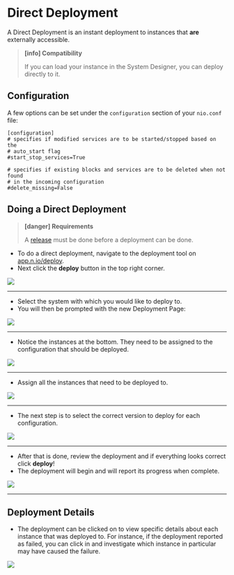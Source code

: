 # Direct Deployment

A Direct Deployment is an instant deployment to instances that **are** externally accessible.

> **[info] Compatibility**
>
> If you can load your instance in the System Designer, you can deploy directly to it.
>

## Configuration

A few options can be set under the `configuration` section of your `nio.conf` file:
```
[configuration]
# specifies if modified services are to be started/stopped based on the
# auto_start flag
#start_stop_services=True

# specifies if existing blocks and services are to be deleted when not found
# in the incoming configuration
#delete_missing=False
```

## Doing a Direct Deployment

> **[danger] Requirements**
>
> A [release](/deployment/nio/release.md) must be done before a deployment can be done.
>

- To do a direct deployment, navigate to the deployment tool on [app.n.io/deploy](https://app.n.io/deploy).
- Next click the **deploy** button in the top right corner.

<img class="left" src="/img/deploy/direct/button.png" />

---

- Select the system with which you would like to deploy to.
- You will then be prompted with the new Deployment Page:

<img src="/img/deploy/direct/new.png" />

---

- Notice the instances at the bottom. They need to be assigned to the configuration that should be deployed.

<img class="border" src="/img/deploy/direct/assign.png" />

---

- Assign all the instances that need to be deployed to.

<img src="/img/deploy/direct/assigned.png" />

---

- The next step is to select the correct version to deploy for each configuration.

<img src="/img/deploy/direct/version.png" />

---

- After that is done, review the deployment and if everything looks correct click **deploy**!
- The deployment will begin and will report its progress when complete.

<img src="/img/deploy/direct/complete.png" />

---

## Deployment Details

- The deployment can be clicked on to view specific details about each instance that was deployed to. For instance, if the deployment reported as failed, you can click in and investigate which instance in particular may have caused the failure.

<img src="/img/deploy/direct/details.png" />
